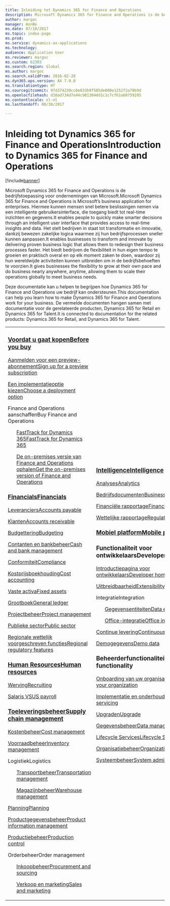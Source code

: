 ```yaml
---
title: Inleiding tot Dynamics 365 for Finance and Operations
description: Microsoft Dynamics 365 for Finance and Operations is de bedrijfstoepassing voor ondernemingen van Microsoft. Deze pagina helpt u het product te leren kennen en ermee aan de slag te gaan.
author: margoc
manager: AnnBe
ms.date: 07/10/2017
ms.topic: index-page
ms.prod: 
ms.service: dynamics-ax-applications
ms.technology: 
audience: Application User
ms.reviewer: margoc
ms.custom: 62303
ms.search.region: Global
ms.author: margoc
ms.search.validFrom: 2016-02-28
ms.dyn365.ops.version: AX 7.0.0
ms.translationtype: HT
ms.sourcegitcommit: 97d374230cc6e833b9f585de000e1252f2a78b9d
ms.openlocfilehash: d38ad734d7e44c981304dd1c1c7cf61a60759285
ms.contentlocale: nl-nl
ms.lasthandoff: 08/30/2017

---
```


# <a name="introduction-to-dynamics-365-for-finance-and-operations"></a><span data-ttu-id="9be47-104">Inleiding tot Dynamics 365 for Finance and Operations</span><span class="sxs-lookup"><span data-stu-id="9be47-104">Introduction to Dynamics 365 for Finance and Operations</span></span>
[!include[banner](includes/banner.md)]

<span data-ttu-id="9be47-105">Microsoft Dynamics 365 for Finance and Operations is de bedrijfstoepassing voor ondernemingen van Microsoft.</span><span class="sxs-lookup"><span data-stu-id="9be47-105">Microsoft Dynamics 365 for Finance and Operations is Microsoft’s business application for enterprises.</span></span> <span data-ttu-id="9be47-106">Hiermee kunnen mensen snel betere beslissingen nemen via een intelligente gebruikersinterface, die toegang biedt tot real-time inzichten en gegevens.</span><span class="sxs-lookup"><span data-stu-id="9be47-106">It enables people to quickly make smarter decisions through an intelligent user interface that provides access to real-time insights and data.</span></span> <span data-ttu-id="9be47-107">Het stelt bedrijven in staat tot transformatie en innovatie, dankzij bewezen zakelijke logica waarmee zij hun bedrijfsprocessen sneller kunnen aanpassen.</span><span class="sxs-lookup"><span data-stu-id="9be47-107">It enables businesses to transform and innovate by delivering proven business logic that allows them to redesign their business processes faster.</span></span> <span data-ttu-id="9be47-108">Het biedt bedrijven de flexibiliteit in hun eigen tempo te groeien en praktisch overal en op elk moment zaken te doen, waardoor zij hun wereldwijde activiteiten kunnen uitbreiden om in de bedrijfsbehoeften te voorzien.</span><span class="sxs-lookup"><span data-stu-id="9be47-108">It gives businesses the flexibility to grow at their own pace and do business nearly anywhere, anytime, allowing them to scale their operations globally to meet business needs.</span></span> 

<span data-ttu-id="9be47-109">Deze documentatie kan u helpen te begrijpen hoe Dynamics 365 for Finance and Operations uw bedrijf kan ondersteunen.</span><span class="sxs-lookup"><span data-stu-id="9be47-109">This documentation can help you learn how to make Dynamics 365 for Finance and Operations work for your business.</span></span> <span data-ttu-id="9be47-110">De vermelde documenten hangen samen met documentatie voor de gerelateerde producten, Dynamics 365 for Retail en Dynamics 365 for Talent.</span><span class="sxs-lookup"><span data-stu-id="9be47-110">It is connected to documentation for the related products: Dynamics 365 for Retail, and Dynamics 365 for Talent.</span></span> 

<table>
<colgroup>
<col width="33%" />
<col width="33%" />
<col width="33%" />
</colgroup>
<tbody>
<tr class="odd">
<td>
<h3><span data-ttu-id="9be47-111"><a href="../fin-and-ops/get-started/before-you-buy">Voordat u gaat kopen</a></span><span class="sxs-lookup"><span data-stu-id="9be47-111"><a href="../fin-and-ops/get-started/before-you-buy">Before you buy</a></span></span></h3>
<p><span data-ttu-id="9be47-112"><a href="../dev-itpro/dev-tools/sign-up-preview-subscription">Aanmelden voor een preview-abonnement</a></span><span class="sxs-lookup"><span data-stu-id="9be47-112"><a href="../dev-itpro/dev-tools/sign-up-preview-subscription">Sign up for a preview subscription</a></span></span></p>
 <p><span data-ttu-id="9be47-113"><a href="../dev-itpro/deployment/choose-deployment-type">Een implementatieoptie kiezen</a></span><span class="sxs-lookup"><span data-stu-id="9be47-113"><a href="../dev-itpro/deployment/choose-deployment-type">Choose a deployment option</a></span></span></p>
<p><span data-ttu-id="9be47-114">Finance and Operations aanschaffen</span><span class="sxs-lookup"><span data-stu-id="9be47-114">Buy Finance and Operations</span></span></p>
 <ul style="list-style-type:none">
  <p><span data-ttu-id="9be47-115"><a href="../fin-and-ops/get-started/fasttrack-dynamics-365-overview">FastTrack for Dynamics 365</a></span><span class="sxs-lookup"><span data-stu-id="9be47-115"><a href="../fin-and-ops/get-started/fasttrack-dynamics-365-overview">FastTrack for Dynamics 365</a></span></span></p>
  <p><span data-ttu-id="9be47-116"><a href="../dev-itpro/get-started/purchase-on-premises">De on-premises versie van Finance and Operations ophalen</a></span><span class="sxs-lookup"><span data-stu-id="9be47-116"><a href="../dev-itpro/get-started/purchase-on-premises">Get the on-premises version of Finance and Operations</a></span></span></p></ul>

<h3><span data-ttu-id="9be47-117"><a href="../financials/index">Financials</a></span><span class="sxs-lookup"><span data-stu-id="9be47-117"><a href="../financials/index">Financials</a></span></span></h3>
<p><span data-ttu-id="9be47-118"><a href="../financials/accounts-payable/accounts-payable">Leveranciers</a></span><span class="sxs-lookup"><span data-stu-id="9be47-118"><a href="../financials/accounts-payable/accounts-payable">Accounts payable</a></span></span></p>
<p><span data-ttu-id="9be47-119"><a href="../financials/accounts-receivable/accounts-receivable">Klanten</a></span><span class="sxs-lookup"><span data-stu-id="9be47-119"><a href="../financials/accounts-receivable/accounts-receivable">Accounts receivable</a></span></span></p>
<p><span data-ttu-id="9be47-120"><a href="../financials/budgeting/budgeting-overview">Budgettering</a></span><span class="sxs-lookup"><span data-stu-id="9be47-120"><a href="../financials/budgeting/budgeting-overview">Budgeting</a></span></span></p>
<p><span data-ttu-id="9be47-121"><a href="../financials/cash-bank-management/cash-bank-management">Contanten en bankbeheer</a></span><span class="sxs-lookup"><span data-stu-id="9be47-121"><a href="../financials/cash-bank-management/cash-bank-management">Cash and bank management</a></span></span></p>
<p><span data-ttu-id="9be47-122"><a href="../financials/general-ledger/audit-policy-rules">Conformiteit</a></span><span class="sxs-lookup"><span data-stu-id="9be47-122"><a href="../financials/general-ledger/audit-policy-rules">Compliance</a></span></span></p>
<p><span data-ttu-id="9be47-123"><a href="../financials/cost-accounting/cost-accounting-home-page">Kostprijsboekhouding</a></span><span class="sxs-lookup"><span data-stu-id="9be47-123"><a href="../financials/cost-accounting/cost-accounting-home-page">Cost accounting</a></span></span></p>
<p><span data-ttu-id="9be47-124"><a href="../financials/fixed-assets/fixed-assets">Vaste activa</a></span><span class="sxs-lookup"><span data-stu-id="9be47-124"><a href="../financials/fixed-assets/fixed-assets">Fixed assets</a></span></span></p>
<p><span data-ttu-id="9be47-125"><a href="../financials/general-ledger/general-ledger">Grootboek</a></span><span class="sxs-lookup"><span data-stu-id="9be47-125"><a href="../financials/general-ledger/general-ledger">General ledger</a></span></span></p>
<p><span data-ttu-id="9be47-126"><a href="../financials/project-management/overview-project-management-accounting">Projectbeheer</a></span><span class="sxs-lookup"><span data-stu-id="9be47-126"><a href="../financials/project-management/overview-project-management-accounting">Project management</a></span></span></p>
<p><span data-ttu-id="9be47-127"><a href="../financials/public-sector/public-sector-functionality">Publieke sector</a></span><span class="sxs-lookup"><span data-stu-id="9be47-127"><a href="../financials/public-sector/public-sector-functionality">Public sector</a></span></span></p>
<p><span data-ttu-id="9be47-128"><a href="../dev-itpro/lcs-solutions/country-region">Regionale wettelijk voorgeschreven functies</a></span><span class="sxs-lookup"><span data-stu-id="9be47-128"><a href="../dev-itpro/lcs-solutions/country-region">Regional regulatory features</a></span></span></p>

<H3><span data-ttu-id="9be47-129"><a href="hr/hr-landing-page">Human Resources</a></span><span class="sxs-lookup"><span data-stu-id="9be47-129"><a href="hr/hr-landing-page">Human resources</a></span></span></h3>
<p><span data-ttu-id="9be47-130"><a href="hr/manage-recruiting-process">Werving</a></span><span class="sxs-lookup"><span data-stu-id="9be47-130"><a href="hr/manage-recruiting-process">Recruiting</a></span></span></p>
<p><span data-ttu-id="9be47-131"><a href="hr/localizations/noam-usa-payroll">Salaris VS</a></span><span class="sxs-lookup"><span data-stu-id="9be47-131"><a href="hr/localizations/noam-usa-payroll">US payroll</a></span></span></p>

<h3><span data-ttu-id="9be47-132"><a href="../supply-chain/index">Toeleveringsbeheer</a></span><span class="sxs-lookup"><span data-stu-id="9be47-132"><a href="../supply-chain/index">Supply chain management</a></span></span></h3>
<p><span data-ttu-id="9be47-133"><a href="../supply-chain/cost-management/costing-sheets">Kostenbeheer</a></span><span class="sxs-lookup"><span data-stu-id="9be47-133"><a href="../supply-chain/cost-management/costing-sheets">Cost management</a></span></span></p>
<p><span data-ttu-id="9be47-134"><a href="../supply-chain/inventory/inventory-locations">Voorraadbeheer</a></span><span class="sxs-lookup"><span data-stu-id="9be47-134"><a href="../supply-chain/inventory/inventory-locations">Inventory management</a></span></span></p>
<p><span data-ttu-id="9be47-135">Logistiek</span><span class="sxs-lookup"><span data-stu-id="9be47-135">Logistics</span></span></p>
<ul style="list-style-type:none">
<p><span data-ttu-id="9be47-136"><a href="../supply-chain/transportation/transportation-management-overview">Transportbeheer</a></span><span class="sxs-lookup"><span data-stu-id="9be47-136"><a href="../supply-chain/transportation/transportation-management-overview">Transportation management</a></span></span></p>
<p><span data-ttu-id="9be47-137"><a href="../supply-chain/warehousing/warehouse-configuration">Magazijnbeheer</a></span><span class="sxs-lookup"><span data-stu-id="9be47-137"><a href="../supply-chain/warehousing/warehouse-configuration">Warehouse management</a></span></span></p></ul>
<p><span data-ttu-id="9be47-138"><a href="../supply-chain/master-planning/master-plans">Planning</a></span><span class="sxs-lookup"><span data-stu-id="9be47-138"><a href="../supply-chain/master-planning/master-plans">Planning</a></span></span></p>
<p><span data-ttu-id="9be47-139"><a href="../supply-chain/pim/product-information">Productgegevensbeheer</a></span><span class="sxs-lookup"><span data-stu-id="9be47-139"><a href="../supply-chain/pim/product-information">Product information management</a></span></span></p>
<p><span data-ttu-id="9be47-140"><a href="../supply-chain/production-control/create-production-orders">Productiebeheer</a></span><span class="sxs-lookup"><span data-stu-id="9be47-140"><a href="../supply-chain/production-control/create-production-orders">Production control</a></span></span></p>
<p><span data-ttu-id="9be47-141">Orderbeheer</span><span class="sxs-lookup"><span data-stu-id="9be47-141">Order management</span></span></p>
  <ul style="list-style-type:none">
  <p><span data-ttu-id="9be47-142"><a href="../supply-chain/procurement/procurement-sourcing-overview">Inkoopbeheer</a></span><span class="sxs-lookup"><span data-stu-id="9be47-142"><a href="../supply-chain/procurement/procurement-sourcing-overview">Procurement and sourcing</a></span></span></p>
  <p><span data-ttu-id="9be47-143"><a href="../supply-chain/sales-marketing/overview-sales-marketing">Verkoop en marketing</a></span><span class="sxs-lookup"><span data-stu-id="9be47-143"><a href="../supply-chain/sales-marketing/overview-sales-marketing">Sales and marketing</a></span></span></p></ul>
</td>
<td>
<h3><span data-ttu-id="9be47-144"><a href="../dev-itpro/analytics/information-access-reporting">Intelligence</a></span><span class="sxs-lookup"><span data-stu-id="9be47-144"><a href="../dev-itpro/analytics/information-access-reporting">Intelligence</a></span></span></h3>
<p><span data-ttu-id="9be47-145"><a href="../dev-itpro/analytics/analytics">Analyses</a></span><span class="sxs-lookup"><span data-stu-id="9be47-145"><a href="../dev-itpro/analytics/analytics">Analytics</a></span></span></p>
 <p><span data-ttu-id="9be47-146"><a href="../dev-itpro/analytics/document-reporting-services">Bedrijfsdocumenten</a></span><span class="sxs-lookup"><span data-stu-id="9be47-146"><a href="../dev-itpro/analytics/document-reporting-services">Business documents</a></span></span></p>
<p><span data-ttu-id="9be47-147"><a href="../dev-itpro/analytics/financial-reporting-intro">Financiële rapportage</a></span><span class="sxs-lookup"><span data-stu-id="9be47-147"><a href="../dev-itpro/analytics/financial-reporting-intro">Financial reporting</a></span></span></p>
<p><span data-ttu-id="9be47-148"><a href="../dev-itpro/analytics/general-electronic-reporting">Wettelijke rapportage</a></span><span class="sxs-lookup"><span data-stu-id="9be47-148"><a href="../dev-itpro/analytics/general-electronic-reporting">Regulatory reporting</a></span></span></p>

<h3><span data-ttu-id="9be47-149"><a href="../dev-itpro/mobile-apps/platform/mobile-platform-home-page">Mobiel platform</a></span><span class="sxs-lookup"><span data-stu-id="9be47-149"><a href="../dev-itpro/mobile-apps/platform/mobile-platform-home-page">Mobile platform</a></span></span></h3>

<h3><span data-ttu-id="9be47-150">Functionaliteit voor ontwikkelaars</span><span class="sxs-lookup"><span data-stu-id="9be47-150">Developer functionality</span></span></h3>
<p><span data-ttu-id="9be47-151"><a href="../dev-itpro/dev-tools/developer-home-page">Introductiepagina voor ontwikkelaars</a></span><span class="sxs-lookup"><span data-stu-id="9be47-151"><a href="../dev-itpro/dev-tools/developer-home-page">Developer home page</a></span></span></p>
<p><span data-ttu-id="9be47-152"><a href="../dev-itpro/extensibility/extensibility-home-page">Uitbreidbaarheid</a></span><span class="sxs-lookup"><span data-stu-id="9be47-152"><a href="../dev-itpro/extensibility/extensibility-home-page">Extensibility</a></span></span></p>
<p><span data-ttu-id="9be47-153">Integratie</span><span class="sxs-lookup"><span data-stu-id="9be47-153">Integration</span></span></p>
<ul style="list-style-type:none"><p><span data-ttu-id="9be47-154"><a href="../dev-itpro/data-entities/data-entities">Gegevensentiteiten</a></span><span class="sxs-lookup"><span data-stu-id="9be47-154"><a href="../dev-itpro/data-entities/data-entities">Data entities</a></span></span></p>
<p><span data-ttu-id="9be47-155"><a href="../dev-itpro/office-integration/office-integration">Office-integratie</a></span><span class="sxs-lookup"><span data-stu-id="9be47-155"><a href="../dev-itpro/office-integration/office-integration">Office integration</a></span></span></p></ul></p>
<p><span data-ttu-id="9be47-156"><a href="../dev-itpro/dev-tools/continuous-delivery-home-page">Continue levering</a></span><span class="sxs-lookup"><span data-stu-id="9be47-156"><a href="../dev-itpro/dev-tools/continuous-delivery-home-page">Continuous delivery</a></span></span></p>
<p><span data-ttu-id="9be47-157"><a href="../dev-itpro/get-started/demo-data">Demogegevens</a></span><span class="sxs-lookup"><span data-stu-id="9be47-157"><a href="../dev-itpro/get-started/demo-data">Demo data</a></span></span></p>

<h3><span data-ttu-id="9be47-158">Beheerderfunctionaliteit</span><span class="sxs-lookup"><span data-stu-id="9be47-158">Administrator functionality</span></span></h3>
<p><span data-ttu-id="9be47-159"><a href="../fin-and-ops/get-started/onboarding-home">Onboarding van uw organisatie</a></span><span class="sxs-lookup"><span data-stu-id="9be47-159"><a href="../fin-and-ops/get-started/onboarding-home">Onboarding your organization</a></span></span></p>
<p><span data-ttu-id="9be47-160"><a href="../dev-itpro/deployment/deploy-demo-environment">Implementatie en onderhoud</a></span><span class="sxs-lookup"><span data-stu-id="9be47-160"><a href="../dev-itpro/deployment/deploy-demo-environment">Deployment and servicing</a></span></span></p>
<p><span data-ttu-id="9be47-161"><a href="../dev-itpro/migration-upgrade/upgrade-home-page">Upgraden</a></span><span class="sxs-lookup"><span data-stu-id="9be47-161"><a href="../dev-itpro/migration-upgrade/upgrade-home-page">Upgrade</a></span></span></p>
<p><span data-ttu-id="9be47-162"><a href="../dev-itpro/data-entities/data-management-integration-data-entity">Gegevensbeheer</a></span><span class="sxs-lookup"><span data-stu-id="9be47-162"><a href="../dev-itpro/data-entities/data-management-integration-data-entity">Data management</a></span></span></p>
<p><span data-ttu-id="9be47-163"><a href="../dev-itpro/lifecycle-services/lcs">Lifecycle Services</a></span><span class="sxs-lookup"><span data-stu-id="9be47-163"><a href="../dev-itpro/lifecycle-services/lcs">Lifecycle Services</a></span></span></p>
<p><span data-ttu-id="9be47-164"><a href="../fin-and-ops/organization-administration/organization-administration-home-page">Organisatiebeheer</a></span><span class="sxs-lookup"><span data-stu-id="9be47-164"><a href="../fin-and-ops/organization-administration/organization-administration-home-page">Organization administration</a></span></span></p>
<p><span data-ttu-id="9be47-165"><a href="../dev-itpro/sysadmin/system-administration-home-page">Systeembeheer</a></span><span class="sxs-lookup"><span data-stu-id="9be47-165"><a href="../dev-itpro/sysadmin/system-administration-home-page">System administration</a></span></span></p>
</td>
<td>
<h3><span data-ttu-id="9be47-166">Gerelateerde producten</span><span class="sxs-lookup"><span data-stu-id="9be47-166">Related products</span></span></h3>
<h4><span data-ttu-id="9be47-167"><a href="../talent/index">Dynamics 365 for Talent</a></span><span class="sxs-lookup"><span data-stu-id="9be47-167"><a href="../talent/index">Dynamics 365 for Talent</a></span></span></h4>
<p><span data-ttu-id="9be47-168"><a href="../talent/manage-benefit-program">Vergoedingen</a></span><span class="sxs-lookup"><span data-stu-id="9be47-168"><a href="../talent/manage-benefit-program">Benefits</a></span></span></p>
<p><span data-ttu-id="9be47-169"><a href="../talent/performance-management-overview">Ontwikkeling en training van werknemers</a></span><span class="sxs-lookup"><span data-stu-id="9be47-169"><a href="../talent/performance-management-overview">Employee development and training</a></span></span></p>
<p><span data-ttu-id="9be47-170"><a href="../talent/questionnaires">Vragenlijst</a></span><span class="sxs-lookup"><span data-stu-id="9be47-170"><a href="../talent/questionnaires">Questionnaire</a></span></span></p>

<h4><span data-ttu-id="9be47-171"><a href="../retail/index">Dynamics 365 for Retail</a></span><span class="sxs-lookup"><span data-stu-id="9be47-171"><a href="../retail/index">Dynamics 365 for Retail</a></span></span></h4>
<p><span data-ttu-id="9be47-172"><a href="../retail/call-center-functionality">Callcenter</span><span class="sxs-lookup"><span data-stu-id="9be47-172"><a href="../retail/call-center-functionality">Call center</span></span></p>
<p><span data-ttu-id="9be47-173"><a href="../retail/define-maintain-retail-channels">Kanaalinstelling en -beheer</span><span class="sxs-lookup"><span data-stu-id="9be47-173"><a href="../retail/define-maintain-retail-channels">Channel setup and management</span></span></p>
<p><span data-ttu-id="9be47-174"><a href="../retail/retail-peripherals-overview">MPOS en Cloud POS</span><span class="sxs-lookup"><span data-stu-id="9be47-174"><a href="../retail/retail-peripherals-overview">MPOS and Cloud POS</span></span></p>
<p><span data-ttu-id="9be47-175"><a href="../retail/dev-itpro/dev-retail-home-page">Retail-ontwikkelaar en -beheer</span><span class="sxs-lookup"><span data-stu-id="9be47-175"><a href="../retail/dev-itpro/dev-retail-home-page">Retail developer and administration</span></span></p>

</td>
</tr>

</tbody>
</table>

